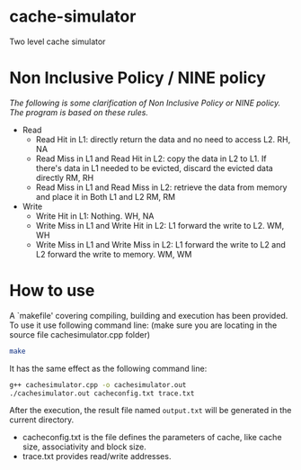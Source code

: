 # cache-simulator
Two level cache simulator

# Non Inclusive Policy / NINE policy
*The following is some clarification of Non Inclusive Policy or NINE policy. The program is based on these rules.*
- Read
  - Read Hit in L1: directly return the data and no need to access L2.    RH, NA
  - Read Miss in L1 and Read Hit in L2: copy the data in L2 to L1. If there's data in L1 needed to be evicted, discard the evicted data directly    RM, RH
  - Read Miss in L1 and Read Miss in L2: retrieve the data from memory and place it in Both L1 and L2   RM, RM
- Write
  - Write Hit in L1: Nothing.   WH, NA
  - Write Miss in L1 and Write Hit in L2: L1 forward the write to L2.   WM, WH
  - Write Miss in L1 and Write Miss in L2: L1 forward the write to L2 and L2 forward the write to memory.   WM, WM

# How to use

A `makefile' covering compiling, building and execution has been provided. To use it use following command line: (make sure you are locating in the source file cachesimulator.cpp folder)
```bash
make
```

It has the same effect as the following command line:
```bash
g++ cachesimulator.cpp -o cachesimulator.out
./cachesimulator.out cacheconfig.txt trace.txt
```

After the execution, the result file named `output.txt` will be generated in the current directory.

- cacheconfig.txt is the file defines the parameters of cache, like cache size, associativity and block size.
- trace.txt provides read/write addresses.
